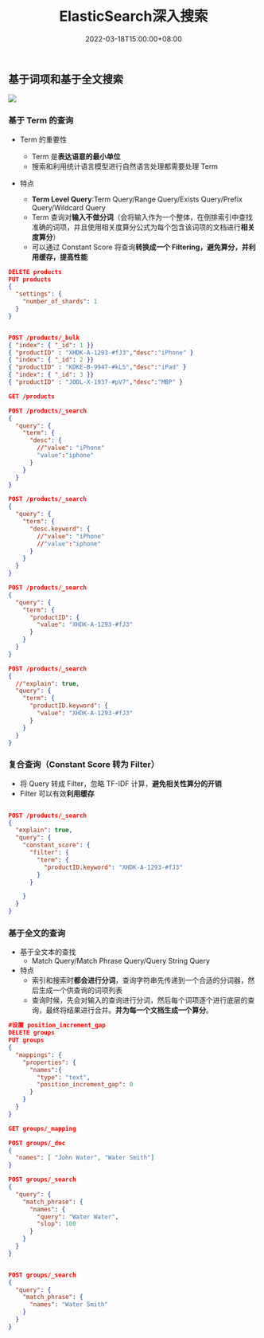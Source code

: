﻿---
title: "ElasticSearch深入搜索"
date: 2022-03-18T15:00:00+08:00
draft: false
tags: ["search_engine","note","es"]
categories: ["search engine"]
slug: /search_engine/es/9
---

## 基于词项和基于全文搜索

![](https://img.zhengyua.cn/img/202203181639379.png)

### 基于 Term 的查询

- Term 的重要性
  - Term 是**表达语意的最小单位**
  - 搜索和利用统计语言模型进行自然语言处理都需要处理 Term

- 特点
  - **Term Level Query**:Term Query/Range Query/Exists Query/Prefix Query/Wildcard Query
  - Term 查询对**输入不做分词**（会将输入作为一个整体，在倒排索引中查找准确的词项，并且使用相关度算分公式为每个包含该词项的文档进行**相关度算分**）
  - 可以通过 Constant Score 将查询**转换成一个 Filtering，避免算分，并利用缓存，提高性能**

```json
DELETE products
PUT products
{
  "settings": {
    "number_of_shards": 1
  }
}


POST /products/_bulk
{ "index": { "_id": 1 }}
{ "productID" : "XHDK-A-1293-#fJ3","desc":"iPhone" }
{ "index": { "_id": 2 }}
{ "productID" : "KDKE-B-9947-#kL5","desc":"iPad" }
{ "index": { "_id": 3 }}
{ "productID" : "JODL-X-1937-#pV7","desc":"MBP" }

GET /products

POST /products/_search
{
  "query": {
    "term": {
      "desc": {
        //"value": "iPhone"
        "value":"iphone"
      }
    }
  }
}

POST /products/_search
{
  "query": {
    "term": {
      "desc.keyword": {
        //"value": "iPhone"
        //"value":"iphone"
      }
    }
  }
}

POST /products/_search
{
  "query": {
    "term": {
      "productID": {
        "value": "XHDK-A-1293-#fJ3"
      }
    }
  }
}

POST /products/_search
{
  //"explain": true,
  "query": {
    "term": {
      "productID.keyword": {
        "value": "XHDK-A-1293-#fJ3"
      }
    }
  }
}

```

### 复合查询（Constant Score 转为 Filter）

- 将 Query 转成 Filter，忽略 TF-IDF 计算，**避免相关性算分的开销**
- Filter 可以有效**利用缓存**

```json

POST /products/_search
{
  "explain": true,
  "query": {
    "constant_score": {
      "filter": {
        "term": {
          "productID.keyword": "XHDK-A-1293-#fJ3"
        }
      }

    }
  }
}

```

### 基于全文的查询

- 基于全文本的查找
  - Match Query/Match Phrase Query/Query String Query
- 特点
  - 索引和搜索时**都会进行分词**，查询字符串先传递到一个合适的分词器，然后生成一个供查询的词项列表
  - 查询时候，先会对输入的查询进行分词，然后每个词项逐个进行底层的查询，最终将结果进行合并。**并为每一个文档生成一个算分**。

```json
#设置 position_increment_gap
DELETE groups
PUT groups
{
  "mappings": {
    "properties": {
      "names":{
        "type": "text",
        "position_increment_gap": 0
      }
    }
  }
}

GET groups/_mapping

POST groups/_doc
{
  "names": [ "John Water", "Water Smith"]
}

POST groups/_search
{
  "query": {
    "match_phrase": {
      "names": {
        "query": "Water Water",
        "slop": 100
      }
    }
  }
}


POST groups/_search
{
  "query": {
    "match_phrase": {
      "names": "Water Smith"
    }
  }
}
```